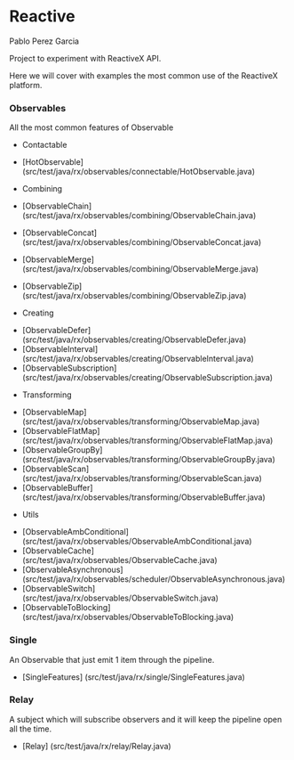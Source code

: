 # Reactive
Pablo Perez Garcia 

Project to experiment with ReactiveX API.

Here we will cover with examples the most common use of the ReactiveX platform.


### Observables

All the most common features of Observable

* Contactable

-   [HotObservable] (src/test/java/rx/observables/connectable/HotObservable.java)

* Combining
*   [ObservableChain] (src/test/java/rx/observables/combining/ObservableChain.java)
*   [ObservableConcat] (src/test/java/rx/observables/combining/ObservableConcat.java)
*   [ObservableMerge] (src/test/java/rx/observables/combining/ObservableMerge.java)
*   [ObservableZip] (src/test/java/rx/observables/combining/ObservableZip.java)

* Creating

-   [ObservableDefer] (src/test/java/rx/observables/creating/ObservableDefer.java)
-   [ObservableInterval] (src/test/java/rx/observables/creating/ObservableInterval.java)
-   [ObservableSubscription] (src/test/java/rx/observables/creating/ObservableSubscription.java)

* Transforming

-   [ObservableMap] (src/test/java/rx/observables/transforming/ObservableMap.java)
-   [ObservableFlatMap] (src/test/java/rx/observables/transforming/ObservableFlatMap.java)
-   [ObservableGroupBy] (src/test/java/rx/observables/transforming/ObservableGroupBy.java)
-   [ObservableScan] (src/test/java/rx/observables/transforming/ObservableScan.java)
-   [ObservableBuffer] (src/test/java/rx/observables/transforming/ObservableBuffer.java)

* Utils

-   [ObservableAmbConditional] (src/test/java/rx/observables/ObservableAmbConditional.java)
-   [ObservableCache] (src/test/java/rx/observables/ObservableCache.java)
-   [ObservableAsynchronous] (src/test/java/rx/observables/scheduler/ObservableAsynchronous.java)
-   [ObservableSwitch] (src/test/java/rx/observables/ObservableSwitch.java)
-   [ObservableToBlocking] (src/test/java/rx/observables/ObservableToBlocking.java)


### Single

An Observable that just emit 1 item through the pipeline.

* [SingleFeatures] (src/test/java/rx/single/SingleFeatures.java)

### Relay

A subject which will subscribe observers and it will keep the pipeline open all the time.

* [Relay] (src/test/java/rx/relay/Relay.java)